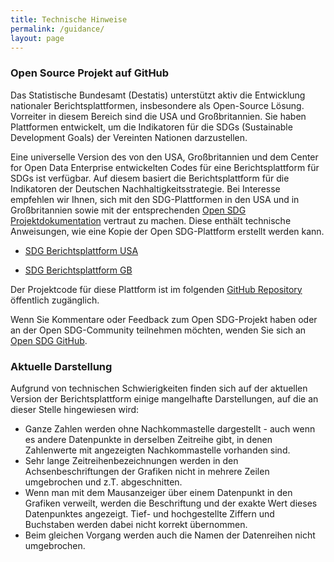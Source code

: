 ```yaml
---
title: Technische Hinweise
permalink: /guidance/
layout: page
---
```

### Open Source Projekt auf GitHub

Das Statistische Bundesamt (Destatis) unterstützt aktiv die Entwicklung nationaler Berichtsplattformen, insbesondere als Open-Source Lösung. Vorreiter in diesem Bereich sind die USA und Großbritannien. Sie haben Plattformen entwickelt, um die Indikatoren für die SDGs (Sustainable Development Goals) der Vereinten Nationen darzustellen.

Eine universelle Version des von den USA, Großbritannien und dem Center for Open Data Enterprise entwickelten Codes für eine Berichtsplattform für SDGs ist verfügbar. Auf diesem basiert die Berichtsplattform für die Indikatoren der Deutschen Nachhaltigkeitsstrategie. Bei Interesse empfehlen wir Ihnen, sich mit den SDG-Plattformen in den USA und in Großbritannien sowie mit der entsprechenden [Open SDG Projektdokumentation](https://open-sdg.readthedocs.io/en/latest/) vertraut zu machen. Diese enthält technische Anweisungen, wie eine Kopie der Open SDG-Plattform erstellt werden kann.

- [SDG Berichtsplattform USA](https://sdg.data.gov/)

- [SDG Berichtsplattform GB](https://sustainabledevelopment-uk.github.io)

Der Projektcode für diese Plattform ist im folgenden [GitHub Repository](https://github.com/sustainabledevelopment-deutschland/sustainabledevelopment-deutschland.github.io) öffentlich zugänglich.

Wenn Sie Kommentare oder Feedback zum Open SDG-Projekt haben oder an der Open SDG-Community teilnehmen möchten, wenden Sie sich an [Open SDG GitHub](https://github.com/open-sdg/open-sdg/issues).

### Aktuelle Darstellung

Aufgrund von technischen Schwierigkeiten finden sich auf der aktuellen Version der Berichtsplattform einige mangelhafte Darstellungen, auf die an dieser Stelle hingewiesen wird:
- Ganze Zahlen werden ohne Nachkommastelle dargestellt - auch wenn es andere Datenpunkte in derselben Zeitreihe gibt, in denen Zahlenwerte mit angezeigten Nachkommastelle vorhanden sind.
- Sehr lange Zeitreihenbezeichnungen werden in den Achsenbeschriftungen der Grafiken nicht in mehrere Zeilen umgebrochen und z.T. abgeschnitten.
- Wenn man mit dem Mausanzeiger über einem Datenpunkt in den Grafiken verweilt, werden die Beschriftung und der exakte Wert dieses Datenpunktes angezeigt. Tief- und hochgestellte Ziffern und Buchstaben werden dabei nicht korrekt übernommen.
- Beim gleichen Vorgang werden auch die Namen der Datenreihen nicht umgebrochen.
